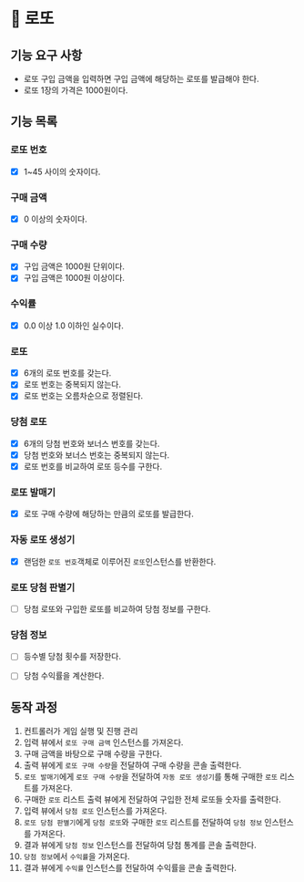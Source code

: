 # 🚀 로또

## 기능 요구 사항
- 로또 구입 금액을 입력하면 구입 금액에 해당하는 로또를 발급해야 한다.
- 로또 1장의 가격은 1000원이다.

## 기능 목록
### 로또 번호
- [x] 1~45 사이의 숫자이다.

### 구매 금액
- [x] 0 이상의 숫자이다.

### 구매 수량
- [x] 구입 금액은 1000원 단위이다.
- [x] 구입 금액은 1000원 이상이다.

### 수익률
- [x] 0.0 이상 1.0 이하인 실수이다.

### 로또
- [x] 6개의 로또 번호를 갖는다.
- [x] 로또 번호는 중복되지 않는다.
- [x] 로또 번호는 오름차순으로 정렬된다.

### 당첨 로또
- [x] 6개의 당첨 번호와 보너스 번호를 갖는다.
- [x] 당첨 번호와 보너스 번호는 중복되지 않는다.
- [x] 로또 번호를 비교하여 로또 등수를 구한다.

### 로또 발매기
- [x] 로또 구매 수량에 해당하는 만큼의 로또를 발급한다.

### 자동 로또 생성기
- [x] 랜덤한 `로또 번호`객체로 이루어진 `로또`인스턴스를 반환한다.

### 로또 당첨 판별기
- [ ] 당첨 로또와 구입한 로또를 비교하여 당첨 정보를 구한다.

### 당첨 정보
- [ ] 등수별 당첨 횟수를 저장한다.
- [ ] 당첨 수익률을 계산한다.


## 동작 과정
1. 컨트롤러가 게임 실행 및 진행 관리
2. 입력 뷰에서 `로또 구매 금액` 인스턴스를 가져온다.
3. 구매 금액을 바탕으로 구매 수량을 구한다.
4. 출력 뷰에게 `로또 구매 수량`을 전달하여 구매 수량을 콘솔 출력한다.
5. `로또 발매기`에게 `로또 구매 수량`을 전달하여 `자동 로또 생성기`를 통해 구매한 `로또` 리스트를 가져온다.
6. 구매한 `로또` 리스트 출력 뷰에게 전달하여 구입한 전체 로또들 숫자를 출력한다.
7. 입력 뷰에서 `당첨 로또` 인스턴스를 가져온다.
8. `로또 당첨 판별기`에게 `당첨 로또`와 구매한 `로또` 리스트를 전달하여 `당첨 정보` 인스턴스를 가져온다.
9. 결과 뷰에게 `당첨 정보` 인스턴스를 전달하여 당첨 통계를 콘솔 출력한다.
10. `당첨 정보`에서 `수익률`을 가져온다.
11. 결과 뷰에게 `수익률` 인스턴스를 전달하여 수익률을 콘솔 출력한다.